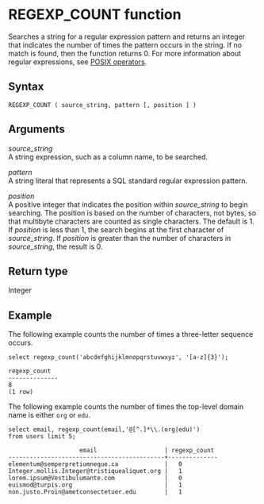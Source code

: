 # REGEXP\_COUNT function<a name="REGEXP_COUNT"></a>

Searches a string for a regular expression pattern and returns an integer that indicates the number of times the pattern occurs in the string\. If no match is found, then the function returns 0\. For more information about regular expressions, see [POSIX operators](pattern-matching-conditions-posix.md)\.

## Syntax<a name="REGEXP_COUNT-synopsis"></a>

```
REGEXP_COUNT ( source_string, pattern [, position ] )
```

## Arguments<a name="REGEXP_COUNT-arguments"></a>

 *source\_string*   
A string expression, such as a column name, to be searched\. 

 *pattern*   
A string literal that represents a SQL standard regular expression pattern\.

 *position*   
A positive integer that indicates the position within *source\_string* to begin searching\. The position is based on the number of characters, not bytes, so that multibyte characters are counted as single characters\. The default is 1\. If *position* is less than 1, the search begins at the first character of *source\_string*\. If *position* is greater than the number of characters in *source\_string*, the result is 0\.

## Return type<a name="REGEXP_COUNT-return-type"></a>

Integer

## Example<a name="REGEXP_COUNT-examples"></a>

The following example counts the number of times a three\-letter sequence occurs\.

```
select regexp_count('abcdefghijklmnopqrstuvwxyz', '[a-z]{3}');  

regexp_count  
--------------             
8 
(1 row)
```

The following example counts the number of times the top\-level domain name is either `org` or `edu`\. 

```
select email, regexp_count(email,'@[^.]*\\.(org|edu)') 
from users limit 5;

                    email                   | regexp_count  
--------------------------------------------+--------------  
elementum@semperpretiumneque.ca             |   0  
Integer.mollis.Integer@tristiquealiquet.org |   1  
lorem.ipsum@Vestibulumante.com              |   0  
euismod@turpis.org                          |   1  
non.justo.Proin@ametconsectetuer.edu        |   1
```
